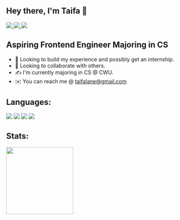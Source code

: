 ## Hey there, I'm Taifa 👋
<a href = "https://www.linkedin.com/in/taifa-lane-916010188/" target = "_blank"> <img src = "https://img.shields.io/badge/LinkedIn-0077B5?style=for-the-badge&logo=linkedin&logoColor=white"> </a> <a href = "https://www.sololearn.com/profile/7090968" target = "_blank"> <img src = "https://img.shields.io/badge/-Sololearn-3a464b?style=for-the-badge&logo=Sololearn&logoColor=white"> </a>
<a href = "https://leetcode.com/TaifaLane/" target = "_blank"> <img src = "https://img.shields.io/badge/-LeetCode-FFA116?style=for-the-badge&logo=LeetCode&logoColor=black"> </a>

## Aspiring Frontend Engineer Majoring in CS
- 👀 Looking to build my experience and possibly get an internship.
- 👥 Looking to collaborate with others.
- ✍️ I'm currently majoring in CS @ CWU.
- ✉️ You can reach me @ taifalane@gmail.com
## Languages:
<img src = "https://img.shields.io/badge/HTML5-E34F26?style=for-the-badge&logo=html5&logoColor=white"> <img src = "https://img.shields.io/badge/CSS3-1572B6?style=for-the-badge&logo=css3&logoColor=white">
<img src = "https://img.shields.io/badge/JavaScript-323330?style=for-the-badge&logo=javascript&logoColor=F7DF1E">
<img src = "https://img.shields.io/badge/Python-3776AB?style=for-the-badge&logo=python&logoColor=white" style = "cursor: default;">

## Stats:

<img height="180em" src="https://github-readme-stats.vercel.app/api?username=taifa&show_icons=true&hide_border=true&&count_private=true&include_all_commits=true" />
